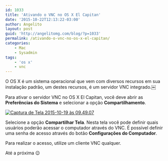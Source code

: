 ```yaml
---
id: 1033
title: 'Ativando o VNC no OS X El Capitan'
date: '2015-10-22T12:13:22-03:00'
author: Angelito
layout: post
guid: 'http://angelitomg.com/blog/?p=1033'
permalink: /ativando-o-vnc-no-os-x-el-capitan/
categories:
    - Mac
    - Sysadmin
tags:
    - 'os x'
    - vnc
---
```


O OS X é um sistema operacional que vem com diversos recursos em sua instalação padrão, um destes recursos, é um servidor VNC integrado.￼

Para ativar o servidor VNC no OS X El Capitan, você deve abrir as **Preferências do Sistema** e selecionar a opção **Compartilhamento**.

[![Captura de Tela 2015-10-19 às 09.49.07](http://angelitomg.github.io/wp-content/uploads/2015/10/Captura-de-Tela-2015-10-19-às-09.49.07.png)](http://angelitomg.github.io/wp-content/uploads/2015/10/Captura-de-Tela-2015-10-19-às-09.49.07.png)

Selecione a opção **Compartilhar Tela**. Nesta tela você pode definir quais usuários poderão acessar o computador através do VNC. É possível definir uma senha de acesso através do botão **Configurações do Computador**.

Para realizar o acesso, utilize um cliente VNC qualquer.

Até a próxima 😉